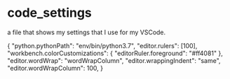 # code_settings
a file that shows my settings that I use for my VSCode.



{
    "python.pythonPath": "env/bin/python3.7",
    "editor.rulers": [100],
    "workbench.colorCustomizations": {
        "editorRuler.foreground": "#ff4081"
    },
    "editor.wordWrap": "wordWrapColumn",
    "editor.wrappingIndent": "same",
    "editor.wordWrapColumn": 100,
}
